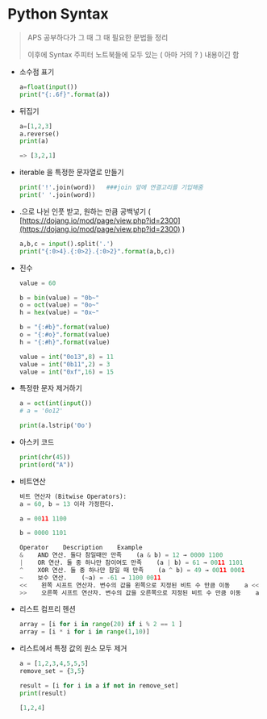 # Python Syntax

> APS 공부하다가 그 때 그 때 필요한 문법들 정리
>
> 이후에 Syntax 주피터 노트북들에 모두 있는 \( 아마 거의 ? \) 내용이긴 함

* 소수점 표기

  ```python
  a=float(input())
  print("{:.6f}".format(a))
  ```

* 뒤집기

  ```python
  a=[1,2,3]
  a.reverse()
  print(a)

  => [3,2,1]
  ```

* iterable 을 특정한 문자열로 만들기

  ```python
  print('!'.join(word))   ###join 앞에 연결고리를 기입해줌
  print(' '.join(word))
  ```

* .으로 나뉜 인풋 받고, 원하는 만큼 공백넣기 \( [https://dojang.io/mod/page/view.php?id=2300](https://dojang.io/mod/page/view.php?id=2300) \)

  ```python
  a,b,c = input().split('.')
  print("{:0>4}.{:0>2}.{:0>2}".format(a,b,c))
  ```

* 진수

  ```python
  value = 60

  b = bin(value) = "0b~"
  o = oct(value) = "0o~"
  h = hex(value) = "0x~"

  b = "{:#b}".format(value)
  o = "{:#o}".format(value)
  h = "{:#h}".format(value)

  value = int("0o13",8) = 11
  value = int("0b11",2) = 3
  value = int("0xf",16) = 15
  ```

* 특정한 문자 제거하기

  ```python
  a = oct(int(input())
  # a = '0o12'

  print(a.lstrip('0o')
  ```

* 아스키 코드

  ```python
  print(chr(45))
  print(ord("A"))
  ```

* 비트연산

  ```python
  비트 연산자 (Bitwise Operators):
  a = 60, b = 13 이라 가정한다.

  a = 0011 1100

  b = 0000 1101

  Operator    Description    Example
  &    AND 연산. 둘다 참일때만 만족    (a & b) = 12 → 0000 1100
  |    OR 연산. 둘 중 하나만 참이여도 만족    (a | b) = 61 → 0011 1101
  ^    XOR 연산. 둘 중 하나만 참일 때 만족    (a ^ b) = 49 → 0011 0001
  ~    보수 연산.    (~a) = -61 → 1100 0011
  <<    왼쪽 시프트 연산자. 변수의 값을 왼쪽으로 지정된 비트 수 만큼 이동    a << 2 = 240 → 1111 0000
  >>    오른쪽 시프트 연산자. 변수의 값을 오른쪽으로 지정된 비트 수 만큼 이동    a >> 2 = 15 → 0000 1111
  ```

* 리스트 컴프리 헨션

  ```python
  array = [i for i in range(20) if i % 2 == 1 ]
  array = [i * i for i in range(1,10)]
  ```

* 리스트에서 특정 값의 원소 모두 제거

  ```python
  a = [1,2,3,4,5,5,5]
  remove_set = {3,5}

  result = [i for i in a if not in remove_set]
  print(result)

  [1,2,4]
  ```


